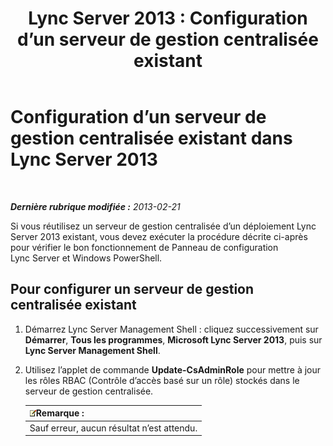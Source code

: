 ﻿---
title: 'Lync Server 2013 : Configuration d’un serveur de gestion centralisée existant'
TOCTitle: Configuration d’un serveur de gestion centralisée existant
ms:assetid: d715b24a-1256-4a7c-a5ef-1cee41d6b733
ms:mtpsurl: https://technet.microsoft.com/fr-fr/library/JJ205315(v=OCS.15)
ms:contentKeyID: 49298992
ms.date: 05/20/2016
mtps_version: v=OCS.15
ms.translationtype: HT
---

# Configuration d’un serveur de gestion centralisée existant dans Lync Server 2013

 

_**Dernière rubrique modifiée :** 2013-02-21_

Si vous réutilisez un serveur de gestion centralisée d’un déploiement Lync Server 2013 existant, vous devez exécuter la procédure décrite ci-après pour vérifier le bon fonctionnement de Panneau de configuration Lync Server et Windows PowerShell.

## Pour configurer un serveur de gestion centralisée existant

1.  Démarrez Lync Server Management Shell : cliquez successivement sur **Démarrer**, **Tous les programmes**, **Microsoft Lync Server 2013**, puis sur **Lync Server Management Shell**.

2.  Utilisez l’applet de commande **Update-CsAdminRole** pour mettre à jour les rôles RBAC (Contrôle d’accès basé sur un rôle) stockés dans le serveur de gestion centralisée.
    
    <table>
    <thead>
    <tr class="header">
    <th><img src="images/Gg398920.note(OCS.15).gif" title="note" alt="note" />Remarque :</th>
    </tr>
    </thead>
    <tbody>
    <tr class="odd">
    <td>Sauf erreur, aucun résultat n’est attendu.</td>
    </tr>
    </tbody>
    </table>


